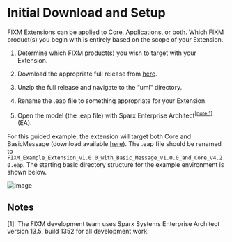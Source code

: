 # Initial Download and Setup

FIXM Extensions can be applied to Core, Applications, or both. Which
FIXM product(s) you begin with is entirely based on the scope of your
Extension.

1. Determine which FIXM product(s) you wish to target with your
    Extension.

2. Download the appropriate full release from [here](https://www.fixm.aero/downloads.html).

3. Unzip the full release and navigate to the “uml” directory.

4. Rename the .eap file to something appropriate for your Extension.

5. Open the model (the .eap file) with Sparx Enterprise Architect<sup><a href="#how-to-create-fixm-extension/initial-download-and-setup?id=notes">[note 1]</a></sup>
    (EA).

For this guided example, the extension will target both Core and
BasicMessage (download available [here](https://www.fixm.aero/release.html?rel=Basic-Msg-1.0.0&ret=app)). The .eap file
should be renamed to
`FIXM_Example_Extension_v1.0.0_with_Basic_Message_v1.0.0_and_Core_v4.2.0.eap`.
The starting basic directory structure for the example environment is
shown below.

![Image](.//media/image197.png)

## Notes

[1]: The FIXM development team uses Sparx Systems Enterprise Architect version 13.5, build 1352 for all development work.
